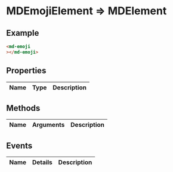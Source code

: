 # MDEmojiElement => MDElement

## Example
```html
<md-emoji
></md-emoji>
```

## Properties
Name | Type | Description
--- | --- | ---

## Methods
Name | Arguments | Description
--- | --- | ---

## Events
Name | Details | Description
--- | --- | ---

